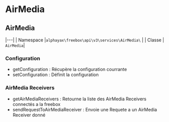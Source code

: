 
# AirMedia

## AirMedia

|---|
| Namespace   |`alphayax\freebox\api\v3\services\AirMedia\` |
| Classe   | `AirMedia`|

### Configuration

- getConfiguration : Récupère la configuration courrante
- setConfiguration : Définit la configuration

### AirMedia Receivers

- getAirMediaReceivers : Retourne la liste des AirMedia Receivers connectés a la freebox
- sendRequestToAirMediaReceiver : Envoie une Requete a un AirMedia Receiver donné